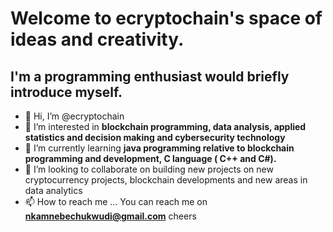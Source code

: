 Welcome to ecryptochain's space of ideas and creativity.
=======================================================

I'm a programming enthusiast would briefly introduce myself.
-----------------------------------------------------------


- 👋 Hi, I’m @ecryptochain
- 👀 I’m interested in **blockchain programming, data analysis, applied statistics and decision making and cybersecurity technology**
- 🌱 I’m currently learning **java programming relative to blockchain programming and development, C language ( C++ and C#).**
- 💞️ I’m looking to collaborate on building new projects on new cryptocurrency projects, blockchain developments and new areas in data analytics
- 📫 How to reach me ... You can reach me on **nkamnebechukwudi@gmail.com** cheers

<!---
ecryptochain/ecryptochain is a ✨ special ✨ repository because its `README.md` (this file) appears on your GitHub profile.
You can click the Preview link to take a look at your changes.
--->
